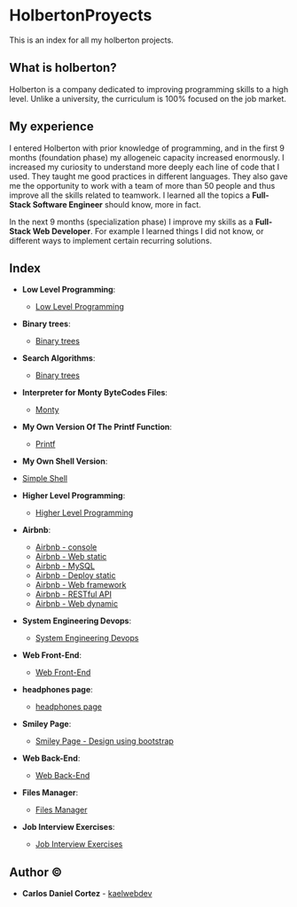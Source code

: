 # HolbertonProyects
This is an index for all my holberton projects.

## What is holberton?

Holberton is a company dedicated to improving programming skills to a high level. Unlike a university, the curriculum is 100% focused on the job market.

## My experience
I entered Holberton with prior knowledge of programming, and in the first 9 months (foundation phase) my allogeneic capacity increased enormously. I increased my curiosity to understand more deeply each line of code that I used. They taught me good practices in different languages. They also gave me the opportunity to work with a team of more than 50 people and thus improve all the skills related to teamwork. I learned all the topics a **Full-Stack Software Engineer** should know, more in fact.

In the next 9 months (specialization phase) I improve my skills as a **Full-Stack Web Developer**. For example I learned things I did not know, or different ways to implement certain recurring solutions.

## Index

* **Low Level Programming**:
  * [Low Level Programming](https://github.com/kaelwebdev/holbertonschool-low_level_programming)
  
* **Binary trees**:
  * [Binary trees](https://github.com/kaelwebdev/binary_trees)
  
* **Search Algorithms**:
  * [Binary trees](https://github.com/kaelwebdev/binary_trees)
  
* **Interpreter for Monty ByteCodes Files**:
  * [Monty](https://github.com/kaelwebdev/monty)
  
* **My Own Version Of The Printf Function**:
  * [Printf](https://github.com/kaelwebdev/printf)
  
 * **My Own Shell Version**:
  * [Simple Shell](https://github.com/felipesv/simple_shell)
  
* **Higher Level Programming**:
  * [Higher Level Programming](https://github.com/kaelwebdev/holbertonschool-higher_level_programming)
  
* **Airbnb**: 
  * [Airbnb - console](https://github.com/kaelwebdev/AirBnB_clone)
  * [Airbnb - Web static](https://github.com/kaelwebdev/AirBnB_clone_v2/tree/master/web_static)
  * [Airbnb - MySQL](https://github.com/kaelwebdev/AirBnB_clone_v2)
  * [Airbnb - Deploy static](https://github.com/kaelwebdev/AirBnB_clone_v2)
  * [Airbnb - Web framework](https://github.com/kaelwebdev/AirBnB_clone_v2/tree/master/web_flask)
  * [Airbnb - RESTful API](https://github.com/kaelwebdev/AirBnB_clone_v3)
  * [Airbnb - Web dynamic](https://github.com/kaelwebdev/https://github.com/kaelwebdev/AirBnB_clone_v4)
  
* **System Engineering Devops**:
  * [System Engineering Devops](https://github.com/kaelwebdev/holberton-system_engineering-devops)
  
* **Web Front-End**:
  * [Web Front-End](https://github.com/kaelwebdev/holbertonschool-web_front_end)
  
* **headphones page**:
  * [headphones page](https://github.com/kaelwebdev/holberton-headphones)
  
* **Smiley Page**:
  * [Smiley Page - Design using bootstrap](https://github.com/kaelwebdev/holberton-smiling-school)
  
* **Web Back-End**:
  * [Web Back-End](https://github.com/kaelwebdev/holbertonschool-web_back_end)
  
* **Files Manager**:
  * [Files Manager](https://github.com/kaelwebdev/holbertonschool-files_manager)
  
* **Job Interview Exercises**:
  * [Job Interview Exercises](https://github.com/kaelwebdev/holbertonschool-interview)


## Author :copyright:
* **Carlos Daniel Cortez** - [kaelwebdev](https://github.com/kaelwebdev)
